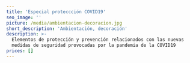 ```yaml
---
title: 'Especial proteccción COVID19'
seo_image: ''
picture: /media/ambientacion-decoracion.jpg
short_description: 'Ambientación, decoración'
description: >-
  Elementos de protección y prevención relacionados con las nuevas
  medidas de seguridad provocadas por la pandemia de la COVID19
prices: []
---
```

